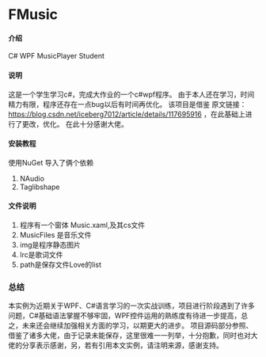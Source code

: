 # FMusic

#### 介绍
C# WPF MusicPlayer Student

#### 说明
这是一个学生学习c#，完成大作业的一个c#wpf程序。
由于本人还在学习，时间精力有限，程序还存在一点bug以后有时间再优化。
该项目是借鉴 原文链接：https://blog.csdn.net/iceberg7012/article/details/117695916 ，在此基础上进行了更改，优化。
在此十分感谢大佬。



#### 安装教程
使用NuGet 导入了俩个依赖
1.  NAudio
2.  Taglibshape


#### 文件说明
1. 程序有一个窗体 Music.xaml,及其cs文件
2. MusicFiles 是音乐文件
3. img是程序静态图片
4. lrc是歌词文件
5. path是保存文件Love的list

###  总结
本实例为近期关于WPF、C#语言学习的一次实战训练，项目进行阶段遇到了许多问题，C#基础语法掌握不够牢固，WPF控件运用的熟练度有待进一步提高，总之，未来还会继续加强相关方面的学习，以期更大的进步。
项目源码部分参照、借鉴了诸多大佬，由于记录未能保存，这里很难一一列举，十分抱歉，同时也对大佬的分享表示感谢，另，若有引用本文实例，请注明来源，感谢支持。
